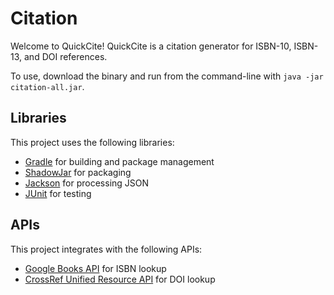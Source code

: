 # Citation

Welcome to QuickCite! QuickCite is a citation generator for ISBN-10, ISBN-13, and DOI references.

To use, download the binary and run from the command-line with `java -jar citation-all.jar`.

## Libraries

This project uses the following libraries:
- [Gradle](https://gradle.org/) for building and package management
- [ShadowJar](https://github.com/johnrengelman/shadow) for packaging
- [Jackson](https://github.com/FasterXML/jackson) for processing JSON
- [JUnit](https://junit.org/junit5/) for testing

## APIs

This project integrates with the following APIs:
- [Google Books API](https://developers.google.com/books) for ISBN lookup
- [CrossRef Unified Resource API](https://api.crossref.org/swagger-ui/index.html) for DOI lookup

